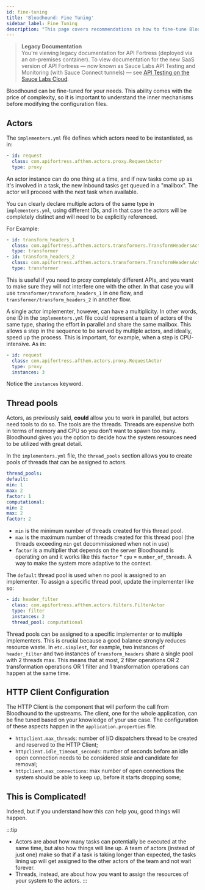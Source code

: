 ```yaml
---
id: fine-tuning
title: 'Bloodhound: Fine Tuning'
sidebar_label: Fine Tuning
description: "This page covers recommendations on how to fine-tune Bloodhound's configurations."
---
```


<head>
  <meta name="robots" content="noindex" />
</head>

> **Legacy Documentation**<br/>You're viewing legacy documentation for API Fortress (deployed via an on-premises container). To view documentation for the new SaaS version of API Fortress &#8212; now known as Sauce Labs API Testing and Monitoring (with Sauce Connect tunnels) &#8212; see [API Testing on the Sauce Labs Cloud](/api-testing/).

Bloodhound can be fine-tuned for your needs. This ability comes with the price of complexity, so it is important to understand the inner mechanisms before modifying the configuration files.

## Actors

The `implementers.yml` file defines which actors need to be instantiated, as in:

```yaml
- id: request
  class: com.apifortress.afthem.actors.proxy.RequestActor
  type: proxy
```

An actor instance can do one thing at a time, and if new tasks come up as it's involved in a task, the new inbound tasks get queued in a "mailbox". The actor will proceed with the next task when available.

You can clearly declare multiple actors of the same type in `implementers.yml`, using different IDs, and in that case the actors will be completely distinct and will need to be explicitly referenced.

For Example:

```yaml
- id: transform_headers_1
  class: com.apifortress.afthem.actors.transformers.TransformHeadersActor
  type: transformer
- id: transform_headers_2
  class: com.apifortress.afthem.actors.transformers.TransformHeadersActor
  type: transformer
```

This is useful if you need to proxy completely different APIs, and you want to make sure they will not interfere one with the other. In that case you will use `transformer/transform_headers_1` in one flow, and `transformer/transform_headers_2` in another flow.

A single actor implementer, however, can have a multiplicity. In other words, one ID in the `implementers.yml` file could represent a team of actors of the same type, sharing the effort in parallel and share the same mailbox. This allows a step in the sequence to be served by multiple actors, and ideally, speed up the process. This is important, for example, when a step is CPU-intensive. As in:

```yaml
- id: request
  class: com.apifortress.afthem.actors.proxy.RequestActor
  type: proxy
  instances: 3
```

Notice the `instances` keyword.

## Thread pools

Actors, as previously said, **could** allow you to work in parallel, but actors need tools to do so. The tools are the threads. Threads are expensive both in terms of memory and CPU so you don't want to spawn too many. Bloodhound gives you the option to decide how the system resources need to be utilized with great detail.

In the `implementers.yml` file, the `thread_pools` section allows you to create pools of threads that can be assigned to actors.

```yaml
thread_pools:
default:
min: 1
max: 2
factor: 1
computational:
min: 2
max: 2
factor: 2
```

- `min` is the minimum number of threads created for this thread pool.
- `max` is the maximum number of threads created for this thread pool (the threads exceeding `min` get decommissioned when not in use)
- `factor` is a multiplier that depends on the server Bloodhound is operating on and it works like this `factor` \* `cpu` = `number_of_threads`. A way to make the system more adaptive to the context.

The `default` thread pool is used when no pool is assigned to an implementer. To assign a specific thread pool, update the implementer like so:

```yaml
- id: header_filter
  class: com.apifortress.afthem.actors.filters.FilterActor
  type: filter
  instances: 2
  thread_pool: computational
```

Thread pools can be assigned to a specific implementer or to multiple implementers. This is crucial because a good balance strongly reduces resource waste. In `etc.simplest`, for example, two instances of `header_filter` and two instances of `transform_headers` share a single pool with 2 threads max. This means that at most, 2 filter operations OR 2 transformation operations OR 1 filter and 1 transformation operations can happen at the same time.

## HTTP Client Configuration

The HTTP Client is the component that will perform the call from Bloodhound to the upstreams. The client, one for the whole application, can be fine tuned based on your knowledge of your use case. The configuration of these aspects happen in the `application.properties` file.

- `httpclient.max_threads`: number of I/O dispatchers thread to be created and reserved to the HTTP Client;
- `httpclient.idle_timeout_seconds`: number of seconds before an idle open connection needs to be considered _stale_ and candidate for removal;
- `httpclient.max_connections`: max number of open connections the system should be able to keep up, before it starts dropping some;

## This is Complicated!

Indeed, but if you understand how this can help you, good things will happen.

<!-- prettier-ignore -->
:::tip
- Actors are about how many tasks can potentially be executed at the same time, but also how things will line up. A team of actors (instead of just one) make so that if a task is taking longer than expected, the tasks lining up will get assigned to the other actors of the team and not wait forever.
- Threads, instead, are about how you want to assign the resources of your system to the actors.
:::
